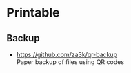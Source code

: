 # Printable

## Backup

- <https://github.com/za3k/qr-backup> \
  Paper backup of files using QR codes
